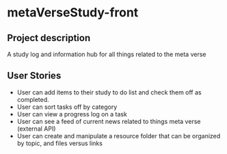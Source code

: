 # metaVerseStudy-front

## Project description

A study log and information hub for all things related to the meta verse

## User Stories
- User can add items to their study to do list and check them off as completed.
- User can sort tasks off by category
- User can view a progress log on a task
- User can see a feed of current news related to things meta verse (external API)
- User can create and manipulate a resource folder that can be organized by topic, and files versus links
